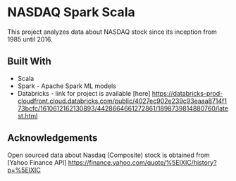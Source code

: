 # NASDAQ Spark Scala

This project analyzes data about NASDAQ stock since its inception from 1985 until 2016. 

## Built With
* Scala 
* Spark - Apache Spark ML models 
* Databricks - link for project is available [here] https://databricks-prod-cloudfront.cloud.databricks.com/public/4027ec902e239c93eaaa8714f173bcfc/1610612162130893/4428664661272861/1898739814880760/latest.html

## Acknowledgements
Open sourced data about Nasdaq (Composite) stock is obtained from [Yahoo Finance API] https://finance.yahoo.com/quote/%5EIXIC/history?p=%5EIXIC

